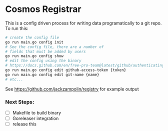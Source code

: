 # Cosmos Registrar

This is a config driven process for writing data programatically to a git repo. To run this:

```bash
# create the config file
go run main.go config init
# See the config file, there are a number of 
# fields that must be added by users
go run main.go config show
# edit the config using the binary
# https://docs.github.com/en/free-pro-team@latest/github/authenticating-to-github/creating-a-personal-access-token
go run main.go config edit github-access-token {token}
go run main.go config edit git-name {name}
# etc...
```

See https://github.com/jackzampolin/registry for example output

### Next Steps:
- [ ] Makefile to build binary
- [ ] Goreleaser integration
- [ ] release this